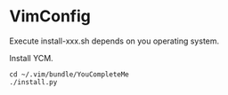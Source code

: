# VimConfig

Execute install-xxx.sh depends on you operating system.

Install YCM.
```
cd ~/.vim/bundle/YouCompleteMe
./install.py
```
